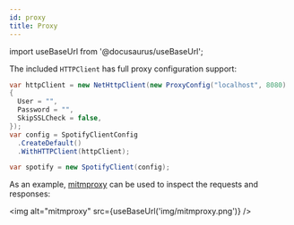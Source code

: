```yaml
---
id: proxy
title: Proxy
---
```


import useBaseUrl from '@docusaurus/useBaseUrl';

The included `HTTPClient` has full proxy configuration support:

```csharp
var httpClient = new NetHttpClient(new ProxyConfig("localhost", 8080)
{
  User = "",
  Password = "",
  SkipSSLCheck = false,
});
var config = SpotifyClientConfig
  .CreateDefault()
  .WithHTTPClient(httpClient);

var spotify = new SpotifyClient(config);
```

As an example, [mitmproxy](https://mitmproxy.org/) can be used to inspect the requests and responses:

<img alt="mitmproxy" src={useBaseUrl('img/mitmproxy.png')} />
